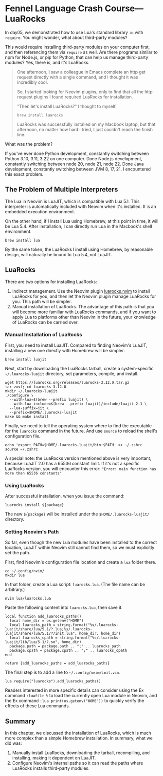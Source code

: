 # Fennel Language Crash Course—LuaRocks

In day05, we demonstrated how to use Lua's standard library `io` with `require`. You might wonder, what about third-party modules?

This would require installing third-party modules on your computer first, and then referencing them via `require` as well. Are there programs similar to npm for Node.js, or pip for Python, that can help us manage third-party modules? Yes, there is, and it's LuaRocks.

> One afternoon, I saw a colleague in Emacs complete an http get request directly with a single command, and I thought it was incredibly cool.
>
> So, I started looking for Neovim plugins, only to find that all the http request plugins I found required LuaRocks for installation.
>
> "Then let's install LuaRocks?" I thought to myself.
>
> ```
> brew install luarocks
> ```
> LuaRocks was successfully installed on my Macbook laptop, but that afternoon, no matter how hard I tried, I just couldn't reach the finish line.

What was the problem?

If you've ever done Python development, constantly switching between Python 3.10, 3.11, 3.22 on one computer. Done Node.js development, constantly switching between node 20, node 21, node 22. Done Java development, constantly switching between JVM 8, 17, 21. I encountered this exact problem.

## The Problem of Multiple Interpreters

The Lua in Neovim is LuaJIT, which is compatible with Lua 5.1. This interpreter is automatically included with Neovim when it's installed. It is an embedded execution environment.

On the other hand, if I install Lua using Homebrew, at this point in time, it will be Lua 5.4. After installation, I can directly run Lua in the Macbook's shell environment.

```
brew install lua
```

By the same token, the LuaRocks I install using Homebrew, by reasonable design, will naturally be bound to Lua 5.4, not LuaJIT.

## LuaRocks

There are two options for installing LuaRocks:

1.  Indirect management. Use the Neovim plugin [luarocks.nvim](https://github.com/vhyrro/luarocks.nvim) to install LuaRocks for you, and then let the Neovim plugin manage LuaRocks for you. This path will be simpler.
2.  Manual installation of LuaRocks. The advantage of this path is that you will become more familiar with LuaRocks commands, and if you want to apply Lua to platforms other than Neovim in the future, your knowledge of LuaRocks can be carried over.

### Manual Installation of LuaRocks

First, you need to install LuaJIT. Compared to finding Neovim's LuaJIT, installing a new one directly with Homebrew will be simpler.

```
brew install luajit
```

Next, start by downloading the LuaRocks tarball, create a system-specific `~/.luarocks-luajit` directory, set parameters, compile, and install.

```
wget https://luarocks.org/releases/luarocks-3.12.0.tar.gz
tar zxvf; cd luarocks-3.12.0
mkdir ~/.luarocks-luajit
./configure \
  --with-lua=$(brew --prefix luajit) \
  --with-lua-include=$(brew --prefix luajit)/include/luajit-2.1 \
  --lua-suffix=jit \
  --prefix=$HOME/.luarocks-luajit
make && make install
```

Finally, we need to tell the operating system where to find the executable for the `luarocks` command in the future. And use `source` to reload the shell's configuration file.

```
echo 'export PATH=$HOME/.luarocks-luajit/bin:$PATH' >> ~/.zshrc
source ~/.zshrc
```

A special note: the LuaRocks version mentioned above is very important, because LuaJIT 2.0 has a 65536 constant limit. If it's not a specific LuaRocks version, you will encounter this error: `"Error: main function has more than 65536 constants"`

### Using LuaRocks

After successful installation, when you issue the command:

```
luarocks install ${package}
```

The new `${package}` will be installed under the `$HOME/.luarocks-luajit/` directory.

### Setting Neovim's Path

So far, even though the new Lua modules have been installed to the correct location, LuaJIT within Neovim still cannot find them, so we must explicitly set the path.

First, find Neovim's configuration file location and create a `lua` folder there.

```
cd ~/.config/nvim/
mkdir lua
```

In that folder, create a Lua script: `luarocks.lua`. (The file name can be arbitrary.)

```
nvim lua/luarocks.lua
```

Paste the following content into `luarocks.lua`, then save it.

```
local function add_luarocks_paths()
  local home_dir = os.getenv("HOME")
  local luarocks_path = string.format("%s/.luarocks-luajit/share/lua/5.1/?.lua;%s/.luarocks-luajit/share/lua/5.1/?/init.lua", home_dir, home_dir)
  local luarocks_cpath = string.format("%s/.luarocks-luajit/lib/lua/5.1/?.so", home_dir)
  package.path = package.path .. ";" .. luarocks_path
  package.cpath = package.cpath .. ";" .. luarocks_cpath
end

return {add_luarocks_paths = add_luarocks_paths}
```

The final step is to add a line to `~/.config/nvim/init.vim`.

```
lua require("luarocks").add_luarocks_paths()
```

Readers interested in more specific details can consider using the Ex command `:luafile %` to load the currently open Lua module in Neovim, and the Ex command `:lua print(os.getenv("HOME"))` to quickly verify the effects of these Lua commands.

## Summary

In this chapter, we discussed the installation of LuaRocks, which is much more complex than a simple Homebrew installation. In summary, what we did was:

1.  Manually install LuaRocks, downloading the tarball, recompiling, and installing, making it dependent on LuaJIT.
2.  Configure Neovim's internal paths so it can read the paths where LuaRocks installs third-party modules.
